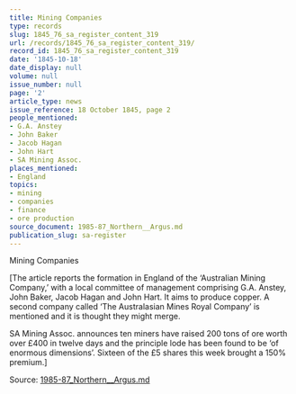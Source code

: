 ```yaml
---
title: Mining Companies
type: records
slug: 1845_76_sa_register_content_319
url: /records/1845_76_sa_register_content_319/
record_id: 1845_76_sa_register_content_319
date: '1845-10-18'
date_display: null
volume: null
issue_number: null
page: '2'
article_type: news
issue_reference: 18 October 1845, page 2
people_mentioned:
- G.A. Anstey
- John Baker
- Jacob Hagan
- John Hart
- SA Mining Assoc.
places_mentioned:
- England
topics:
- mining
- companies
- finance
- ore production
source_document: 1985-87_Northern__Argus.md
publication_slug: sa-register
---
```


Mining Companies

[The article reports the formation in England of the ‘Australian Mining Company,’ with a local committee of management comprising G.A. Anstey, John Baker, Jacob Hagan and John Hart.  It aims to produce copper.  A second company called ‘The Australasian Mines Royal Company’ is mentioned and it is thought they might merge.

SA Mining Assoc. announces ten miners have raised 200 tons of ore worth over £400 in twelve days and the principle lode has been found to be ‘of enormous dimensions’.  Sixteen of the £5 shares this week brought a 150% premium.]

Source: [1985-87_Northern__Argus.md](/downloads/markdown/1985-87_Northern__Argus.md)
